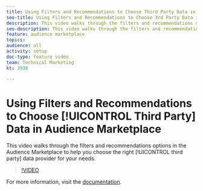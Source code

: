 ```yaml
---
title: Using Filters and Recommendations to Choose Third Party Data in Audience Marketplace
seo-title: Using Filters and Recommendations to Choose 3rd Party Data in Audience Marketplace in Adobe Audience Manager
description: This video walks through the filters and recommendations options in the Audience Marketplace to help you choose the right 3rd party data provider for your needs.
seo-description: This video walks through the filters and recommendations options in the Audience Marketplace to help you choose the right 3rd party data provider for your needs. Adobe Audience Manager
feature: audience marketplace
topics: 
audience: all
activity: setup
doc-type: feature video
team: Technical Marketing
kt: 3938

---
```


# Using Filters and Recommendations to Choose [!UICONTROL Third Party] Data in Audience Marketplace

This video walks through the filters and recommendations options in the Audience Marketplace to help you choose the right [!UICONTROL third party] data provider for your needs.

>[!VIDEO](https://video.tv.adobe.com/v/29370/?quality=12)

For more information, visit the [documentation](https://docs.adobe.com/content/help/en/audience-manager/user-guide/features/audience-marketplace/audience-marketplace-for-data-buyers/marketplace-data-buyers.html).
